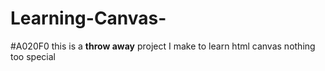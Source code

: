 # Learning-Canvas-
#A020F0 this is a **throw away** project I make to learn html canvas nothing too special

